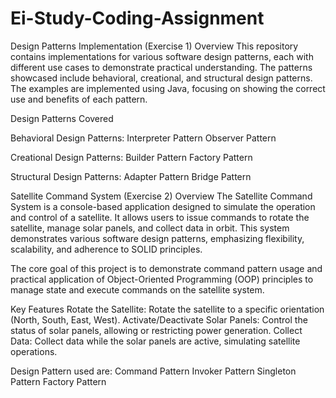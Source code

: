 # Ei-Study-Coding-Assignment
Design Patterns Implementation (Exercise 1)
Overview
This repository contains implementations for various software design patterns, each with different use cases to demonstrate practical understanding. The patterns showcased include behavioral, creational, and structural design patterns. The examples are implemented using Java, focusing on showing the correct use and benefits of each pattern.

Design Patterns Covered

Behavioral Design Patterns:
Interpreter Pattern
Observer Pattern

Creational Design Patterns:
Builder Pattern
Factory Pattern

Structural Design Patterns:
Adapter Pattern
Bridge Pattern


Satellite Command System (Exercise 2)
Overview
The Satellite Command System is a console-based application designed to simulate the operation and control of a satellite. It allows users to issue commands to rotate the satellite, manage solar panels, and collect data in orbit. This system demonstrates various software design patterns, emphasizing flexibility, scalability, and adherence to SOLID principles.

The core goal of this project is to demonstrate command pattern usage and practical application of Object-Oriented Programming (OOP) principles to manage state and execute commands on the satellite system.

Key Features
Rotate the Satellite: Rotate the satellite to a specific orientation (North, South, East, West).
Activate/Deactivate Solar Panels: Control the status of solar panels, allowing or restricting power generation.
Collect Data: Collect data while the solar panels are active, simulating satellite operations.

Design Pattern used are:
Command Pattern
Invoker Pattern
Singleton Pattern
Factory Pattern